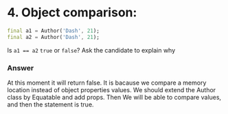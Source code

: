

# 4. Object comparison:
 ```dart
final a1 = Author('Dash', 21);
final a2 = Author('Dash', 21);
```
 Is `a1 == a2` `true` or `false`? Ask the candidate to explain why

 ### Answer 

 At this moment it will return false.
 It is bacause we compare a memory location instead of object properties values.
 We should extend the Author class by Equatable and add props.
 Then We will be able to compare values, and then the statement is true.

 